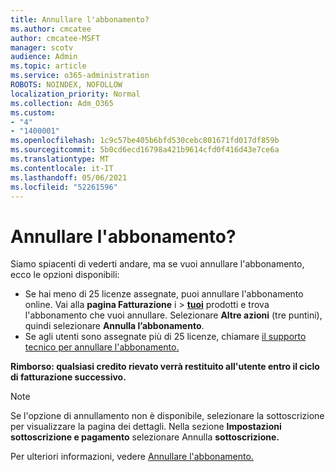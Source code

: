 ```yaml
---
title: Annullare l'abbonamento?
ms.author: cmcatee
author: cmcatee-MSFT
manager: scotv
audience: Admin
ms.topic: article
ms.service: o365-administration
ROBOTS: NOINDEX, NOFOLLOW
localization_priority: Normal
ms.collection: Adm_O365
ms.custom:
- "4"
- "1400001"
ms.openlocfilehash: 1c9c57be405b6bfd530cebc801671fd017df859b
ms.sourcegitcommit: 5b0cd6ecd16798a421b9614cfd0f416d43e7ce6a
ms.translationtype: MT
ms.contentlocale: it-IT
ms.lasthandoff: 05/06/2021
ms.locfileid: "52261596"
---
```

# <a name="canceling-your-subscription"></a>Annullare l'abbonamento?

Siamo spiacenti di vederti andare, ma se vuoi annullare l'abbonamento, ecco le opzioni disponibili:
  
- Se hai meno di 25 licenze assegnate, puoi annullare l'abbonamento online. Vai alla **pagina Fatturazione** i \> **[tuoi](https://go.microsoft.com/fwlink/p/?linkid=842054)** prodotti e trova l'abbonamento che vuoi annullare. Selezionare **Altre azioni** (tre puntini), quindi selezionare **Annulla l’abbonamento**.
- Se agli utenti sono assegnate più di 25 licenze, chiamare [il supporto tecnico per annullare l'abbonamento.](/microsoft-365/admin/contact-support-for-business-products?view=o365-worldwide)
  
**Rimborso: qualsiasi credito rievato verrà restituito all'utente entro il ciclo di fatturazione successivo.**

> [!NOTE]
> Se l'opzione di annullamento non è disponibile, selezionare la sottoscrizione per visualizzare la pagina dei dettagli. Nella sezione **Impostazioni sottoscrizione e pagamento** selezionare Annulla **sottoscrizione.**

Per ulteriori informazioni, vedere [Annullare l'abbonamento.](https://docs.microsoft.com/microsoft-365/commerce/subscriptions/cancel-your-subscription)
